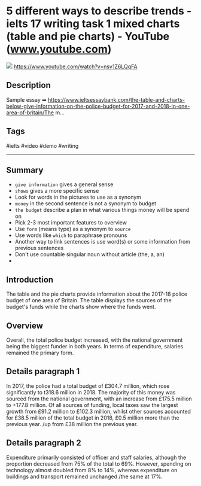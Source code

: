 # 5 different ways to describe trends - ielts 17 writing task 1 mixed charts (table and pie charts) - YouTube (www.youtube.com)

![](https://img.youtube.com/vi/nsv1Z6LQqFA/maxresdefault.jpg)
<https://www.youtube.com/watch?v=nsv1Z6LQqFA>

## Description

Sample essay ➡ https://www.ieltsessaybank.com/the-table-and-charts-below-give-information-on-the-police-budget-for-2017-and-2018-in-one-area-of-britain/The m...

## Tags

#ielts #video #demo #writing

------------------------------------------------------------------------

## Summary
- `give information` gives a general sense
- `shows`  gives a more specific sense
- Look for words in the pictures to use as a synonym
- `money` in the second sentence is not a synonym to budget
- `the budget` describe a plan in what various things money will be spend on
- Pick 2-3 most important features to overview
- Use `form` (means type) as a synonym to `source`
- Use words like `which` to paraphrase pronouns
- Another way to link sentences is use word(s) or some information from previous sentences
- Don't use countable singular noun without article (the, a, an)
- 

## Introduction
The table and the pie charts provide information about the 2017-18 police budget of one area of Britain. The table displays the sources of the budget's funds while the charts show where the funds went.

## Overview
Overall, the total police budget increased, with the national government being the biggest funder in both years. In terms of expenditure, salaries remained the primary form.

## Details paragraph 1
In 2017, the police had a total budget of £304.7 million, which rose significantly to t318.6 million in 2018. The majority of this money was sourced from the national government, with an increase from £175.5 million to +177.8 million. Of all sources of funding, local taxes saw the largest growth from £91.2 million to £102.3 million, whilst other sources accounted for £38.5 million of the total budget in 2018, £0.5 million more than the previous year. /up from £38 million the previous year.

## Details paragraph 2
Expenditure primarily consisted of officer and staff salaries, although the proportion decreased from 75% of the total to 69%. However, spending on technology almost doubled from 8% to 14%, whereas expenditure on buildings and transport remained unchanged /the same at 17%.
